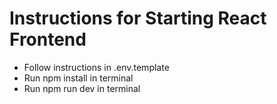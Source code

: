 # Instructions for Starting React Frontend

-   Follow instructions in .env.template
-   Run npm install in terminal
-   Run npm run dev in terminal
